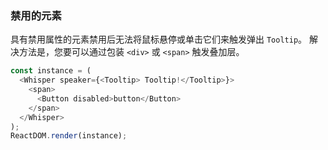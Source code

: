### 禁用的元素

具有禁用属性的元素禁用后无法将鼠标悬停或单击它们来触发弹出 `Tooltip`。 解决方法是，您要可以通过包装 `<div>` 或 `<span>` 触发叠加层。

<!--start-code-->

```js
const instance = (
  <Whisper speaker={<Tooltip> Tooltip!</Tooltip>}>
    <span>
      <Button disabled>button</Button>
    </span>
  </Whisper>
);
ReactDOM.render(instance);
```

<!--end-code-->
